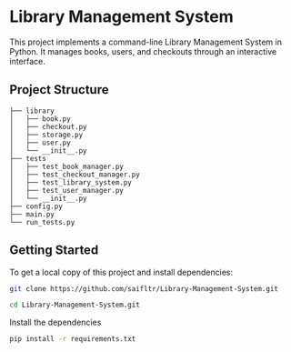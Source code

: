 # Library Management System

This project implements a command-line Library Management System in Python. It manages books, users, and checkouts through an interactive interface.

## Project Structure
```
├── library
│   ├── book.py
│   ├── checkout.py
│   ├── storage.py
│   ├── user.py
│   └── __init__.py
├── tests
│   ├── test_book_manager.py
│   ├── test_checkout_manager.py
│   ├── test_library_system.py
│   ├── test_user_manager.py
│   └── __init__.py
├── config.py
├── main.py
└── run_tests.py
```


## Getting Started

To get a local copy of this project and install dependencies:

```bash
git clone https://github.com/saifltr/Library-Management-System.git
```
```bash
cd Library-Management-System.git
```

Install the dependencies

```bash
pip install -r requirements.txt
```
